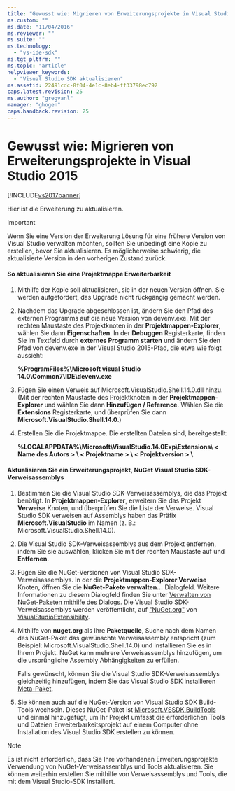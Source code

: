 ```yaml
---
title: "Gewusst wie: Migrieren von Erweiterungsprojekte in Visual Studio 2015 | Microsoft Docs"
ms.custom: ""
ms.date: "11/04/2016"
ms.reviewer: ""
ms.suite: ""
ms.technology: 
  - "vs-ide-sdk"
ms.tgt_pltfrm: ""
ms.topic: "article"
helpviewer_keywords: 
  - "Visual Studio SDK aktualisieren"
ms.assetid: 22491cdc-8f04-4e1c-8eb4-ff33798ec792
caps.latest.revision: 25
ms.author: "gregvanl"
manager: "ghogen"
caps.handback.revision: 25
---
```

# Gewusst wie: Migrieren von Erweiterungsprojekte in Visual Studio 2015
[!INCLUDE[vs2017banner](../code-quality/includes/vs2017banner.md)]

Hier ist die Erweiterung zu aktualisieren.  
  
> [!IMPORTANT]
>  Wenn Sie eine Version der Erweiterung Lösung für eine frühere Version von Visual Studio verwalten möchten, sollten Sie unbedingt eine Kopie zu erstellen, bevor Sie aktualisieren. Es möglicherweise schwierig, die aktualisierte Version in den vorherigen Zustand zurück.  
  
#### So aktualisieren Sie eine Projektmappe Erweiterbarkeit  
  
1.  Mithilfe der Kopie soll aktualisieren, sie in der neuen Version öffnen. Sie werden aufgefordert, das Upgrade nicht rückgängig gemacht werden.  
  
2.  Nachdem das Upgrade abgeschlossen ist, ändern Sie den Pfad des externen Programms auf die neue Version von devenv.exe. Mit der rechten Maustaste des Projektknoten in der **Projektmappen\-Explorer**, wählen Sie dann **Eigenschaften**. In der **Debuggen** Registerkarte, finden Sie im Textfeld durch **externes Programm starten** und ändern Sie den Pfad von devenv.exe in der Visual Studio 2015\-Pfad, die etwa wie folgt aussieht:  
  
     **%ProgramFiles%\\Microsoft visual Studio 14.0\\Common7\\IDE\\devenv.exe**  
  
3.  Fügen Sie einen Verweis auf Microsoft.VisualStudio.Shell.14.0.dll hinzu. \(Mit der rechten Maustaste des Projektknoten in der **Projektmappen\-Explorer** und wählen Sie dann **Hinzufügen \/ Reference**. Wählen Sie die **Extensions** Registerkarte, und überprüfen Sie dann **Microsoft.VisualStudio.Shell.14.0**.\)  
  
4.  Erstellen Sie die Projektmappe. Die erstellten Dateien sind, bereitgestellt:  
  
     **%LOCALAPPDATA%\\Microsoft\\VisualStudio.14.0Exp\\Extensions\\ \< Name des Autors \> \\ \< Projektname \> \\ \< Projektversion \> \\**.  
  
#### Aktualisieren Sie ein Erweiterungsprojekt, NuGet Visual Studio SDK\-Verweisassemblys  
  
1.  Bestimmen Sie die Visual Studio SDK\-Verweisassemblys, die das Projekt benötigt.  In **Projektmappen\-Explorer**, erweitern Sie das Projekt **Verweise** Knoten, und überprüfen Sie die Liste der Verweise.  Visual Studio SDK verweisen auf Assemblys haben das Präfix **Microsoft.VisualStudio** im Namen \(z. B.: Microsoft.VisualStudio.Shell.14.0\).  
  
2.  Die Visual Studio SDK\-Verweisassemblys aus dem Projekt entfernen, indem Sie sie auswählen, klicken Sie mit der rechten Maustaste auf und **Entfernen**.  
  
3.  Fügen Sie die NuGet\-Versionen von Visual Studio SDK\-Verweisassemblys.  In der die **Projektmappen\-Explorer Verweise** Knoten, öffnen Sie die **NuGet\-Pakete verwalten...** Dialogfeld.  Weitere Informationen zu diesem Dialogfeld finden Sie unter [Verwalten von NuGet\-Paketen mithilfe des Dialogs](http://docs.nuget.org/Consume/Package-Manager-Dialog). Die Visual Studio SDK\-Verweisassemblys werden veröffentlicht, auf ["NuGet.org"](http://www.nuget.org) von [VisualStudioExtensibility](http://www.nuget.org/profiles/VisualStudioExtensibility).  
  
4.  Mithilfe von **nuget.org** als Ihre **Paketquelle**, Suche nach dem Namen des NuGet\-Paket das gewünschte Verweisassembly entspricht \(zum Beispiel: Microsoft.VisualStudio.Shell.14.0\) und installieren Sie es in Ihrem Projekt.  NuGet kann mehrere Verweisassemblys hinzufügen, um die ursprüngliche Assembly Abhängigkeiten zu erfüllen.  
  
     Falls gewünscht, können Sie die Visual Studio SDK\-Verweisassemblys gleichzeitig hinzufügen, indem Sie das Visual Studio SDK installieren [Meta\-Paket](http://www.nuget.org/packages/VSSDK_Reference_Assemblies).  
  
5.  Sie können auch auf die NuGet\-Version von Visual Studio SDK Build\-Tools wechseln. Dieses NuGet\-Paket ist [Microsoft.VSSDK.BuildTools](http://www.nuget.org/packages/Microsoft.VSSDK.BuildTools) und einmal hinzugefügt, um Ihr Projekt umfasst die erforderlichen Tools und Dateien Erweiterbarkeitsprojekt auf einem Computer ohne Installation des Visual Studio SDK erstellen zu können.  
  
> [!NOTE]
>  Es ist nicht erforderlich, dass Sie Ihre vorhandenen Erweiterungsprojekte Verwendung von NuGet\-Verweisassemblys und Tools aktualisieren.  Sie können weiterhin erstellen Sie mithilfe von Verweisassemblys und Tools, die mit dem Visual Studio\-SDK installiert.